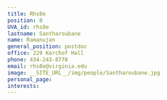 ```yaml
---
title: Rhs8e
position: 0
UVA_id: rhs8e
lastname: Santharoubane
name: Ramanujan
general_position: postdoc
office: 229 Kerchof Hall
phone: 434-243-8778
email: rhs8e@virginia.edu
image: __SITE_URL__/img/people/Santharoubane.jpg
personal_page: 
interests: 
---
```


